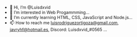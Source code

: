 - 👋 Hi, I’m @Luisdxvid
- 👀 I’m interested in Web Progammming...
- 🌱 I’m currently learning HTML, CSS, JavaScript and Node.js...
- 📫 How to reach me luisrodriguezortigoza@gmail.com, javryhf@hotmail.es, Discord: Luisdxvid_#0565 ...

